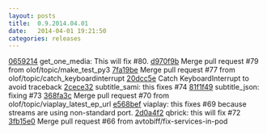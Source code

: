 ```yaml
---
layout: posts
title:  0.9.2014.04.01
date:   2014-04-01 19:21:50
categories: releases
---
```


[0659214](https://github.com/spaam/svtplay-dl/commit/0659214) get_one_media: This will fix #80.
[d970f9b](https://github.com/spaam/svtplay-dl/commit/d970f9b) Merge pull request #79 from olof/topic/make_test_py3
[7fa19be](https://github.com/spaam/svtplay-dl/commit/7fa19be) Merge pull request #77 from olof/topic/catch_keyboardinterrupt
[20dcc5e](https://github.com/spaam/svtplay-dl/commit/20dcc5e) Catch KeyboardInterrupt to avoid traceback
[2cece32](https://github.com/spaam/svtplay-dl/commit/2cece32) subtitle_sami: this fixes #74
[81f1f49](https://github.com/spaam/svtplay-dl/commit/81f1f49) subtitle_json: fixing #73
[368fa3c](https://github.com/spaam/svtplay-dl/commit/368fa3c) Merge pull request #70 from olof/topic/viaplay_latest_ep_url
[e568bef](https://github.com/spaam/svtplay-dl/commit/e568bef) viaplay: this fixes #69 because streams are using non-standard port.
[2d0a4f2](https://github.com/spaam/svtplay-dl/commit/2d0a4f2) qbrick: this will fix #72
[3fb15e0](https://github.com/spaam/svtplay-dl/commit/3fb15e0) Merge pull request #66 from avtobiff/fix-services-in-pod
